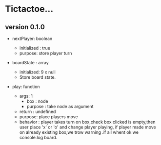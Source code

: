 # Tictactoe...

## version 0.1.0

* nextPlayer: boolean
    * initialized : true
    * purpose: store player turn


* boardState : array
    * initialized: 9 x null
    * Store board state.

* play: function
    * args: 1
        * box : node
        * purpose : take node as argument
    * return : undefined
    * purpose: place players move 
    * behavior : player takes turn on box,check box clicked is empty,then user place 'x' or 'o' and change player playing, if player made move on already existing box,we trow warning .if all whent ok we console.log board.
        